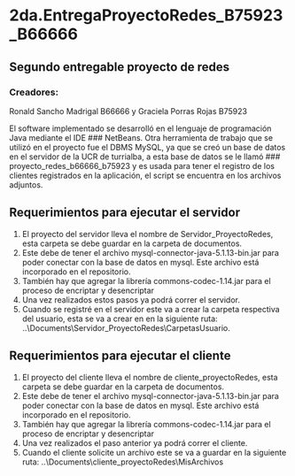 # 2da.EntregaProyectoRedes_B75923_B66666

## Segundo entregable proyecto de redes


### Creadores: 
Ronald Sancho Madrigal B66666 y Graciela Porras Rojas B75923

El software implementado se desarrolló en el lenguaje de programación Java mediante el IDE ### NetBeans. Otra herramienta de trabajo que se utilizó en el proyecto fue el DBMS MySQL, ya que se creó un base de datos en el servidor de la UCR de turrialba, a esta base de datos se le llamó ### proyecto_redes_b66666_b75923
y es usada para tener el registro de los clientes registrados en la aplicación, el script se encuentra en los archivos adjuntos.

## Requerimientos para ejecutar el servidor
1. El proyecto del servidor lleva el nombre de Servidor_ProyectoRedes, esta carpeta se debe guardar en la carpeta de documentos. 
2. Este debe de tener el archivo mysql-connector-java-5.1.13-bin.jar para poder conectar con la base de datos en mysql. Este archivo está incorporado en el repositorio.
3. También hay que agregar la librería commons-codec-1.14.jar para el proceso de encriptar y desencriptar
4. Una vez realizados estos pasos ya podrá correr el servidor.
5. Cuando se registré en el servidor este va a crear la carpeta respectiva del usuario, esta se va a crear en en la siguiente ruta: ..\Documents\Servidor_ProyectoRedes\CarpetasUsuario.

## Requerimientos para ejecutar el cliente
1. El proyecto del cliente lleva el nombre de cliente_proyectoRedes, esta carpeta se debe guardar en la carpeta de documentos.
2. Este debe de tener el archivo mysql-connector-java-5.1.13-bin.jar para poder conectar con la base de datos en mysql. Este archivo está incorporado en el repositorio.
3. También hay que agregar la librería commons-codec-1.14.jar para el proceso de encriptar y desencriptar
4. Una vez realizados el paso anterior ya podrá correr el cliente.
5. Cuando el cliente solicite un archivo este se va a guardar en la siguiente ruta: ..\Documents\cliente_proyectoRedes\MisArchivos
